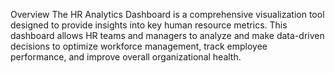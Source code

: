 Overview
The HR Analytics Dashboard is a comprehensive visualization tool designed to provide insights into key human resource metrics. This dashboard allows HR teams and
managers to analyze and make data-driven decisions to optimize workforce management, track employee performance, and improve overall organizational health.

